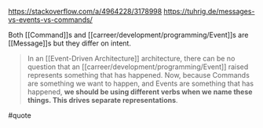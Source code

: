 https://stackoverflow.com/a/4964228/3178998
https://tuhrig.de/messages-vs-events-vs-commands/

Both [[Command]]s and [[carreer/development/programming/Event]]s are [[Message]]s but they differ on intent.

> In an [[Event-Driven Architecture]] architecture, there can be no question that an [[carreer/development/programming/Event]] raised represents something that has happened.
>  Now, because Commands are something we want to happen, and Events are something that has happened, **we should be using different verbs when we name these things. This drives separate representations**.

#quote
